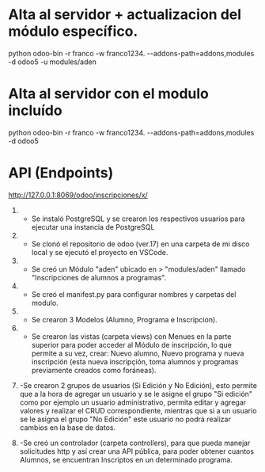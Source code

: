 # Alta al servidor + actualizacion del módulo específico.
python odoo-bin -r franco -w franco1234. --addons-path=addons,modules -d odoo5 -u modules/aden
# Alta al servidor con el modulo incluído
python odoo-bin -r franco -w franco1234. --addons-path=addons,modules -d odoo5


# API (Endpoints)
http://127.0.0.1:8069/odoo/inscripciones/x/


1) - Se instaló PostgreSQL y se crearon los respectivos usuarios para ejecutar una instancia de PostgreSQL

2) - Se clonó el repositorio de odoo (ver.17) en una carpeta de mi disco local y se ejecutó el proyecto en VSCode.

3) - Se creó un Módulo "aden" ubicado en > "modules/aden" llamado "Inscripciones de alumnos a programas".

4) - Se creó el manifest.py para configurar nombres y carpetas del modulo.

5) - Se crearon 3 Modelos (Alumno, Programa e Inscripcion).

6) - Se crearon las vistas (carpeta views) con Menues en la parte superior para poder acceder al Módulo de inscripción, lo que permite a su vez, crear: Nuevo alumno, Nuevo programa y nueva inscripción (esta nueva inscripçión, toma alumnos y programas previamente creados como foráneas).

7) -Se crearon 2 grupos de usuarios (Si Edición y No Edición), esto permite que a la hora de agregar un usuario y se le asigne el grupo "Si edición" como por ejemplo un usuario administrativo, permita editar y agregar valores y realizar el CRUD correspondiente, mientras que si a un usuario se le asigna el grupo "No Edición" este usuario no podrá realizar cambios en la base de datos.

8) -Se creó un controlador (carpeta controllers), para que pueda manejar solicitudes http y así crear una API pública, para poder obtener cuantos Alumnos, se encuentran Inscriptos en un determinado programa.
